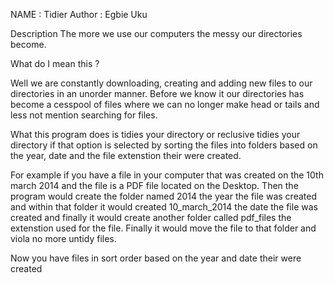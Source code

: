 NAME          : Tidier
Author        : Egbie Uku

Description
The more we use our computers the messy our directories become.

What do I mean this ?

Well we are constantly downloading, creating and adding new files to our
directories in an unorder manner. Before we know it our directories has
become a cesspool of files where we can no longer make head or tails and less
not mention searching for files.

What this program does is tidies your directory or reclusive tidies your
directory if that option is selected by sorting the files into
folders based on the year, date and the file extenstion their were created.

For example if you have a file in your computer that was created on the
10th march 2014 and the file is a PDF file located on the Desktop.
Then the program would create the folder named 2014 the year the file was created
 and within that folder it would created 10_march_2014 the date the file was created
 and finally it would create another folder called pdf_files the extenstion used for the file.
Finally it would move the file to that folder and viola no more untidy files.

Now you have files in sort order based on the year and date their were created
